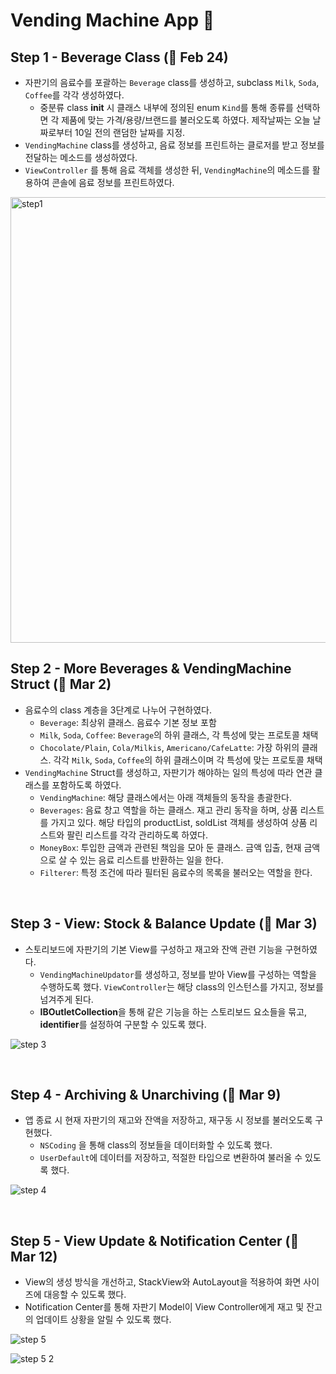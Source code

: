 # Vending Machine App 🥫

## Step 1 - Beverage Class (🎉 Feb 24)

- 자판기의 음료수를 포괄하는 `Beverage` class를 생성하고, subclass `Milk`, `Soda`, `Coffee`를 각각 생성하였다.
  - 중분류 class **init** 시 클래스 내부에 정의된 enum `Kind`를 통해 종류를 선택하면 각 제품에 맞는 가격/용량/브랜드를 불러오도록 하였다. 제작날짜는 오늘 날짜로부터 10일 전의 랜덤한 날짜를 지정.
- `VendingMachine` class를 생성하고, 음료 정보를 프린트하는 클로저를 받고 정보를 전달하는 메소드를 생성하였다.
- `ViewController` 를 통해 음료 객체를 생성한 뒤, `VendingMachine`의 메소드를 활용하여 콘솔에 음료 정보를 프린트하였다.

<img width="713" alt="step1" src="https://user-images.githubusercontent.com/72188416/108961437-b229a380-76ba-11eb-865d-b5032b81bc17.png">

<br>

## Step 2 - More Beverages & VendingMachine Struct (🎉 Mar 2)

- 음료수의 class 계층을 3단계로 나누어 구현하였다.
  - `Beverage`: 최상위 클래스. 음료수 기본 정보 포함
  - `Milk`, `Soda`, `Coffee`: `Beverage`의 하위 클래스, 각 특성에 맞는 프로토콜 채택
  - `Chocolate/Plain`,  `Cola/Milkis`, `Americano/CafeLatte`: 가장 하위의 클래스. 각각 `Milk`, `Soda`, `Coffee`의 하위 클래스이며 각 특성에 맞는 프로토콜 채택
- `VendingMachine` Struct를 생성하고, 자판기가 해야하는 일의 특성에 따라 연관 클래스를 포함하도록 하였다. 
  - `VendingMachine`: 해당 클래스에서는 아래 객체들의 동작을 총괄한다.
  - `Beverages`: 음료 창고 역할을 하는 클래스. 재고 관리 동작을 하며, 상품 리스트를 가지고 있다. 해당 타입의 productList, soldList 객체를 생성하여 상품 리스트와 팔린 리스트를 각각 관리하도록 하였다.
  - `MoneyBox`: 투입한 금액과 관련된 책임을 모아 둔 클래스. 금액 입출, 현재 금액으로 살 수 있는 음료 리스트를 반환하는 일을 한다.
  - `Filterer`: 특정 조건에 따라 필터된 음료수의 목록을 불러오는 역할을 한다.

<br>

## Step 3 - View: Stock & Balance Update (🎉 Mar 3)

- 스토리보드에 자판기의 기본 View를 구성하고 재고와 잔액 관련 기능을 구현하였다.
  - `VendingMachineUpdator`를 생성하고, 정보를 받아 View를 구성하는 역할을 수행하도록 했다. `ViewController`는 해당 class의 인스턴스를 가지고, 정보를 넘겨주게 된다.
  - **IBOutletCollection**을 통해 같은 기능을 하는 스토리보드 요소들을 묶고, **identifier**를 설정하여 구분할 수 있도록 했다.

![step 3](https://user-images.githubusercontent.com/72188416/109918719-cabd3d80-7cfa-11eb-88db-ee8562c429a1.gif)



<br>

## Step 4 - Archiving & Unarchiving (🎉 Mar 9)

- 앱 종료 시 현재 자판기의 재고와 잔액을 저장하고, 재구동 시 정보를 불러오도록 구현했다.
  - `NSCoding` 을 통해 class의 정보들을 데이터화할 수 있도록 했다.
  - `UserDefault`에 데이터를 저장하고, 적절한 타입으로 변환하여 불러올 수 있도록 했다.

![step 4](https://user-images.githubusercontent.com/72188416/110567670-3b4dd980-8195-11eb-94f7-a2bcbc934a1c.gif)

<br>

## Step 5 - View Update & Notification Center (🎉 Mar 12)

- View의 생성 방식을 개선하고, StackView와 AutoLayout을 적용하여 화면 사이즈에 대응할 수 있도록 했다.
- Notification Center를 통해 자판기 Model이 View Controller에게 재고 및 잔고의 업데이트 상황을 알릴 수 있도록 했다.

![step 5](https://user-images.githubusercontent.com/72188416/110910173-51ee5f00-8354-11eb-9b66-8d4b18a15db1.png)

![step 5 2](https://user-images.githubusercontent.com/72188416/110910632-f5d80a80-8354-11eb-8080-33b31148e3ae.png)

